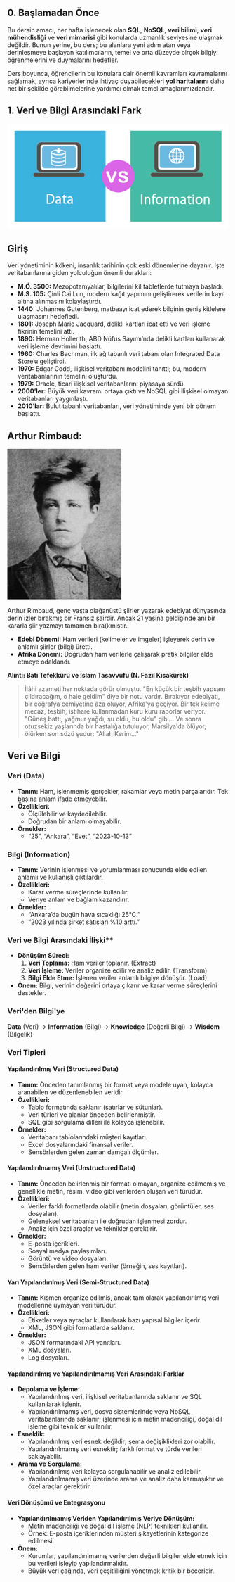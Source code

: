## 0. Başlamadan Önce

Bu dersin amacı, her hafta işlenecek olan **SQL**, **NoSQL**, **veri bilimi**, **veri mühendisliği** ve **veri mimarisi** gibi konularda uzmanlık seviyesine ulaşmak değildir. Bunun yerine, bu ders; bu alanlara yeni adım atan veya derinleşmeye başlayan katılımcıların, temel ve orta düzeyde birçok bilgiyi öğrenmelerini ve duymalarını hedefler.

Ders boyunca, öğrencilerin bu konulara dair önemli kavramları kavramalarını sağlamak, ayrıca kariyerlerinde ihtiyaç duyabilecekleri **yol haritalarını** daha net bir şekilde görebilmelerine yardımcı olmak temel amaçlarımızdandır.

## 1. Veri ve Bilgi Arasındaki Fark

![img2.png](img2.png)

## Giriş
Veri yönetiminin kökeni, insanlık tarihinin çok eski dönemlerine dayanır. İşte veritabanlarına giden yolculuğun önemli durakları:
- **M.Ö. 3500:** Mezopotamyalılar, bilgilerini kil tabletlerde tutmaya başladı.
- **M.S. 105:** Çinli Cai Lun, modern kağıt yapımını geliştirerek verilerin kayıt altına alınmasını kolaylaştırdı.
- **1440:** Johannes Gutenberg, matbaayı icat ederek bilginin geniş kitlelere ulaşmasını hedefledi.
- **1801:** Joseph Marie Jacquard, delikli kartları icat etti ve veri işleme fikrinin temelini attı.
- **1890:** Herman Hollerith, ABD Nüfus Sayımı’nda delikli kartları kullanarak veri işleme devrimini başlattı.
- **1960:** Charles Bachman, ilk ağ tabanlı veri tabanı olan Integrated Data Store’u geliştirdi.
- **1970:** Edgar Codd, ilişkisel veritabanı modelini tanıttı; bu, modern veritabanlarının temelini oluşturdu.
- **1979:** Oracle, ticari ilişkisel veritabanlarını piyasaya sürdü.
- **2000’ler:** Büyük veri kavramı ortaya çıktı ve NoSQL gibi ilişkisel olmayan veritabanları yaygınlaştı.
- **2010’lar:** Bulut tabanlı veritabanları, veri yönetiminde yeni bir dönem başlattı.

## Arthur Rimbaud:

![img4.png](img4.png)


Arthur Rimbaud, genç yaşta olağanüstü şiirler yazarak edebiyat dünyasında derin izler bırakmış bir Fransız şairdir. Ancak 21 yaşına geldiğinde ani bir kararla şiir yazmayı tamamen bıra(kmıştır. 
- **Edebi Dönemi:** Ham verileri (kelimeler ve imgeler) işleyerek derin ve anlamlı şiirler (bilgi) üretti.
-  **Afrika Dönemi:** Doğrudan ham verilerle çalışarak pratik bilgiler elde etmeye odaklandı.

 **Alıntı: Batı Tefekkürü ve İslam Tasavvufu (N. Fazıl Kısakürek)**
> İlâhi azameti her noktada görür olmuştu. "En küçük bir teşbih yapsam çıldıracağım, o hale geldim" diye bir notu vardır. Bırakıyor edebiyatı, bir coğrafya cemiyetine âza oluyor, Afrika'ya geçiyor. Bir tek kelime mecaz, teşbih, istihare kullanmadan kuru kuru raporlar veriyor. "Güneş battı, yağmur yağdı, şu oldu, bu oldu" gibi... Ve sonra otuzsekiz yaşlarında bir hastalığa tutuluyor, Marsilya'da ölüyor, ölürken son sözü şudur: "Allah Kerim..."

## Veri ve Bilgi 
### Veri (Data)
- **Tanım:** Ham, işlenmemiş gerçekler, rakamlar veya metin parçalarıdır. Tek başına anlam ifade etmeyebilir.
- **Özellikleri:**
	- Ölçülebilir ve kaydedilebilir.
	- Doğrudan bir anlamı olmayabilir.
- **Örnekler:**
	- “25”, “Ankara”, “Evet”, “2023-10-13”
### Bilgi (Information)
- **Tanım:** Verinin işlenmesi ve yorumlanması sonucunda elde edilen anlamlı ve kullanışlı çıktılardır.
- **Özellikleri:**
	- Karar verme süreçlerinde kullanılır.
	- Veriye anlam ve bağlam kazandırır.
- **Örnekler:**
	- “Ankara’da bugün hava sıcaklığı 25°C.”
	- “2023 yılında şirket satışları %10 arttı.”

### Veri ve Bilgi Arasındaki İlişki**
- **Dönüşüm Süreci:**
	1. **Veri Toplama:** Ham veriler toplanır. (Extract)
	2. **Veri İşleme:** Veriler organize edilir ve analiz edilir. (Transform)
	3. **Bilgi Elde Etme:** İşlenen veriler anlamlı bilgiye dönüşür. (Load)
- **Önem:** Bilgi, verinin değerini ortaya çıkarır ve karar verme süreçlerini destekler.

### Veri'den Bilgi'ye

**Data** (Veri) → **Information** (Bilgi) → **Knowledge** (Değerli Bilgi) → **Wisdom** (Bilgelik)

### Veri Tipleri
#### **Yapılandırılmış Veri (Structured Data)**

- **Tanım:** Önceden tanımlanmış bir format veya modele uyan, kolayca aranabilen ve düzenlenebilen veridir.
- **Özellikleri:**
    - Tablo formatında saklanır (satırlar ve sütunlar).
    - Veri türleri ve alanlar önceden belirlenmiştir.
    - SQL gibi sorgulama dilleri ile kolayca işlenebilir.
- **Örnekler:**
    - Veritabanı tablolarındaki müşteri kayıtları.
    - Excel dosyalarındaki finansal veriler.
    - Sensörlerden gelen zaman damgalı ölçümler.

#### **Yapılandırılmamış Veri (Unstructured Data)**

- **Tanım:** Önceden belirlenmiş bir formatı olmayan, organize edilmemiş ve genellikle metin, resim, video gibi verilerden oluşan veri türüdür.
- **Özellikleri:**
    - Veriler farklı formatlarda olabilir (metin dosyaları, görüntüler, ses dosyaları).
    - Geleneksel veritabanları ile doğrudan işlenmesi zordur.
    - Analiz için özel araçlar ve teknikler gerektirir.
- **Örnekler:**
    - E-posta içerikleri.
    - Sosyal medya paylaşımları.
    - Görüntü ve video dosyaları.
    - Sensörlerden gelen ham veriler (örneğin, ses kayıtları).

#### **Yarı Yapılandırılmış Veri (Semi-Structured Data)**

- **Tanım:** Kısmen organize edilmiş, ancak tam olarak yapılandırılmış veri modellerine uymayan veri türüdür.
- **Özellikleri:**
    - Etiketler veya ayraçlar kullanılarak bazı yapısal bilgiler içerir.
    - XML, JSON gibi formatlarda saklanır.
- **Örnekler:**
    - JSON formatındaki API yanıtları.
    - XML dosyaları.
    - Log dosyaları.

#### **Yapılandırılmış ve Yapılandırılmamış Veri Arasındaki Farklar**

- **Depolama ve İşleme:**
    - Yapılandırılmış veri, ilişkisel veritabanlarında saklanır ve SQL kullanılarak işlenir.
    - Yapılandırılmamış veri, dosya sistemlerinde veya NoSQL veritabanlarında saklanır; işlenmesi için metin madenciliği, doğal dil işleme gibi teknikler kullanılır.
- **Esneklik:**
    - Yapılandırılmış veri esnek değildir; şema değişiklikleri zor olabilir.
    - Yapılandırılmamış veri esnektir; farklı format ve türde verileri saklayabilir.
- **Arama ve Sorgulama:**
    - Yapılandırılmış veri kolayca sorgulanabilir ve analiz edilebilir.
    - Yapılandırılmamış veri üzerinde arama ve analiz daha karmaşıktır ve özel araçlar gerektirir.

#### **Veri Dönüşümü ve Entegrasyonu**

- **Yapılandırılmamış Veriden Yapılandırılmış Veriye Dönüşüm:**
    - Metin madenciliği ve doğal dil işleme (NLP) teknikleri kullanılır.
    - Örnek: E-posta içeriklerinden müşteri şikayetlerinin kategorize edilmesi.
- **Önem:**
    - Kurumlar, yapılandırılmamış verilerden değerli bilgiler elde etmek için bu verileri işleyip yapılandırmalıdır.
    - Büyük veri çağında, veri çeşitliliğini yönetmek kritik bir beceridir. 


